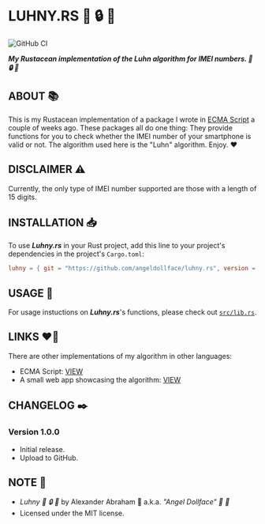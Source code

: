 # LUHNY.RS :iphone: :lock: :crab:

![GitHub CI](https://github.com/angeldollface/luhny-rs/actions/workflows/rust.yml/badge.svg)

***My Rustacean implementation of the Luhn algorithm for IMEI numbers. :iphone: :lock: :crab:***

## ABOUT :books:

This is my Rustacean implementation of a package I wrote in [ECMA Script](https://github.com/angeldollface/luhny) a couple of weeks ago. These packages all do one thing: They provide functions for you to check whether the IMEI number of your smartphone is valid or not. The algorithm used here is the "Luhn" algorithm. Enjoy. :heart:

## DISCLAIMER :warning:

Currently, the only type of IMEI number supported are those with a length of 15 digits.

## INSTALLATION :inbox_tray:

To use ***Luhny.rs*** in your Rust project, add this line to your project's dependencies in the project's `Cargo.toml`:

```TOML
luhny = { git = "https://github.com/angeldollface/luhny.rs", version = "1.0.0" }
```

## USAGE :hammer:

For usage instuctions on ***Luhny.rs***'s functions, please check out [`src/lib.rs`](src/lib.rs).

## LINKS :heart_on_fire:

There are other implementations of my algorithm in other languages:

- ECMA Script: [VIEW](https://github.com/angeldollface/luhny)
- A small web app showcasing the algorithm: [VIEW](https://github.com/angeldollface/ceramic)

## CHANGELOG :black_nib:

### Version 1.0.0

- Initial release.
- Upload to GitHub.

## NOTE :scroll:

- *Luhny :iphone: :lock: :crab:* by Alexander Abraham :black_heart: a.k.a. *"Angel Dollface" :dolls: :ribbon:*
- Licensed under the MIT license.